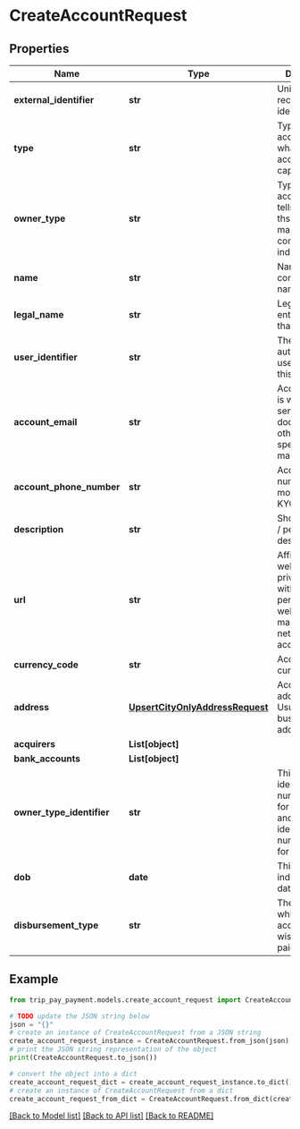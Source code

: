 # CreateAccountRequest


## Properties

Name | Type | Description | Notes
------------ | ------------- | ------------- | -------------
**external_identifier** | **str** | Unique external record identifier | [optional] 
**type** | **str** | Type of account tells us what the account is capable of. | 
**owner_type** | **str** | Type of account owner tells us whether ths account is managed by a company or an individual. | 
**name** | **str** | Name of company / full name of person | 
**legal_name** | **str** | Legal name of entity if other than name | [optional] 
**user_identifier** | **str** | The authenticated user that owns this account. | [optional] 
**account_email** | **str** | Account email is where we will send KYC documents and other account specific mailings | 
**account_phone_number** | **str** | Account phone number is mostly used for KYC purchases | [optional] 
**description** | **str** | Short company / person description. | 
**url** | **str** | AffiliateAccount website. If private person with no personal website, link to main social network account. | 
**currency_code** | **str** | Account&#39;s main currency. | 
**address** | [**UpsertCityOnlyAddressRequest**](UpsertCityOnlyAddressRequest.md) | Account address. Usually the business address | [optional] 
**acquirers** | **List[object]** |  | [optional] 
**bank_accounts** | **List[object]** |  | [optional] 
**owner_type_identifier** | **str** | This is the tax identification number (TIN) for individuals and entity identification number (EIN) for companies. | [optional] 
**dob** | **date** | This is the individual&#39;s date of birth. | [optional] 
**disbursement_type** | **str** | The method which the account holder wishes to be paid. | [optional] 

## Example

```python
from trip_pay_payment.models.create_account_request import CreateAccountRequest

# TODO update the JSON string below
json = "{}"
# create an instance of CreateAccountRequest from a JSON string
create_account_request_instance = CreateAccountRequest.from_json(json)
# print the JSON string representation of the object
print(CreateAccountRequest.to_json())

# convert the object into a dict
create_account_request_dict = create_account_request_instance.to_dict()
# create an instance of CreateAccountRequest from a dict
create_account_request_from_dict = CreateAccountRequest.from_dict(create_account_request_dict)
```
[[Back to Model list]](../README.md#documentation-for-models) [[Back to API list]](../README.md#documentation-for-api-endpoints) [[Back to README]](../README.md)


